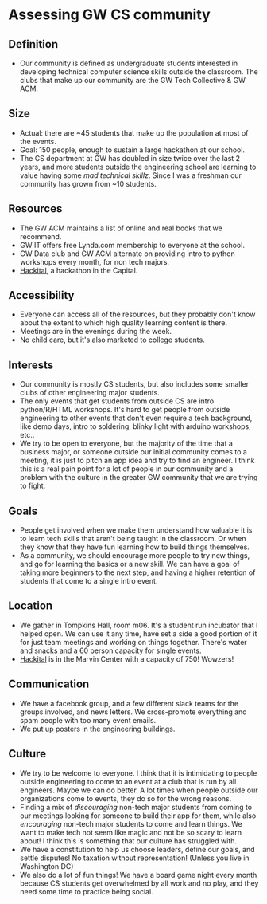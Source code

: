 # Assessing GW CS community

## Definition
* Our community is defined as undergraduate students interested in developing technical computer science skills outside the classroom. The clubs that make up our community are the GW Tech Collective & GW ACM.

## Size
* Actual: there are ~45 students that make up the population at most of the events.
* Goal: 150 people, enough to sustain a large hackathon at our school.
* The CS department at GW has doubled in size twice over the last 2 years, and more students outside the engineering school are learning to value having some _mad technical skillz_.  Since I was a freshman our community has grown from ~10 students.

## Resources
* The GW ACM maintains a list of online and real books that we recommend.
* GW IT offers free Lynda.com membership to everyone at the school.  
* GW Data club and GW ACM alternate on providing intro to python workshops every month, for non tech majors.
* [Hackital](hackital.io), a hackathon in the Capital.

## Accessibility
* Everyone can access all of the resources, but they probably don't know about the extent to which high quality learning content is there.
* Meetings are in the evenings during the week.
* No child care, but it's also marketed to college students.

## Interests
* Our community is mostly CS students, but also includes some smaller clubs of   other engineering major students.
* The only events that get students from outside CS are intro python/R/HTML workshops. It's hard to get people from outside engineering to other events that don't even require a tech background, like demo days, intro to soldering, blinky light with arduino workshops, etc..
* We try to be open to everyone, but the majority of the time that a business major, or someone outside our initial community comes to a meeting, it is just to pitch an app idea and try to find an engineer.  I think this is a real pain point for a lot of people in our community and a problem with the culture in the greater GW community that we are trying to fight.

## Goals
* People get involved when we make them understand how valuable it is to learn tech skills that aren't being taught in the classroom.  Or when they know that they have fun learning how to build things themselves.
* As a community, we should encourage more people to try new things, and go for learning the basics or a new skill.  We can have a goal of taking more beginners to the next step, and having a higher retention of students that come to a single intro event.

## Location
* We gather in Tompkins Hall, room m06. It's a student run incubator that I helped open.  We can use it any time, have set a side a good portion of it for just team meetings and working on things together. There's water and snacks and a 60 person capacity for single events.
* [Hackital](hackital.io) is in the Marvin Center with a capacity of 750! Wowzers!

## Communication
* We have a facebook group, and a few different slack teams for the groups involved, and news letters. We cross-promote everything and spam people with too many event emails.
* We put up posters in the engineering buildings.

## Culture
* We try to be welcome to everyone.  I think that it is intimidating to people outside engineering to come to an event at a club that is run by all engineers.  Maybe we can do better. A lot times when people outside our organizations come to events, they do so for the wrong reasons.
* Finding a mix of _discouraging_ non-tech major students from coming to our meetings looking for someone to build their app for them, while also _encouraging_ non-tech major students to come and learn things.  We want to make tech not seem like magic and not be so scary to learn about! I think this is something that our culture has struggled with.
* We have a constitution to help us choose leaders, define our goals, and settle disputes! No taxation without representation! (Unless you live in Washington DC)
* We also do a lot of fun things! We have a board game night every month because CS students get overwhelmed by all work and no play, and they need some time to practice being social.
